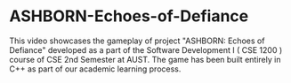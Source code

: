# ASHBORN-Echoes-of-Defiance
This video showcases the gameplay of project "ASHBORN: Echoes of Defiance" developed as a part of the Software Development I ( CSE 1200 ) course of CSE 2nd Semester at AUST. The game has been built entirely in C++ as part of our academic learning process. 
